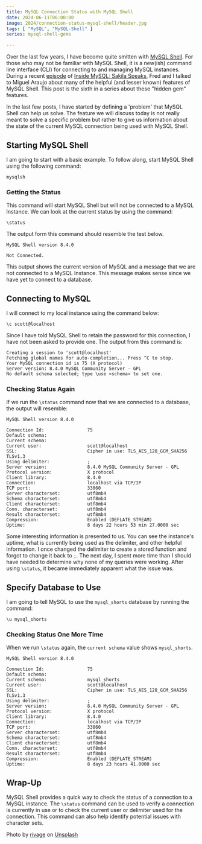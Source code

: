 ```yaml
---
title: MySQL Connection Status with MySQL Shell
date: 2024-06-11T06:00:00
image: 2024/connection-status-mysql-shell/header.jpg
tags: [ "MySQL", "MySQL-Shell" ]
series: mysql-shell-gems

---
```


Over the last few years, I have become quite smitten with [MySQL Shell](https://dev.mysql.com/doc/mysql-shell/8.0/en/). For those who may not be familiar with MySQL Shell, it is a new(ish) command line interface (CLI) for connecting to and managing MySQL instances. During a recent [episode](https://insidemysql.libsyn.com/mysql-shell-does-all-the-things) of [Inside MySQL: Sakila Speaks](https://insidemysql.libsyn.com/), Fred and I talked to Miguel Araujo about many of the helpful (and lesser known) features of MySQL Shell. This post is the sixth in a series about these "hidden gem" features.

In the last few posts, I have started by defining a 'problem' that MySQL Shell can help us solve. The feature we will discuss today is not really meant to solve a specific problem but rather to give us information about the state of the current MySQL connection being used with MySQL Shell.

## Starting MySQL Shell

I am going to start with a basic example. To follow along, start MySQL Shell using the following command:

```shell
mysqlsh
```

### Getting the Status

This command will start MySQL Shell but will not be connected to a MySQL Instance. We can look at the current status by using the command:

```shell
\status
```

The output form this command should resemble the test below.

```text
MySQL Shell version 8.4.0

Not Connected.
```

This output shows the current version of MySQL and a message that we are not connected to a MySQL Instance. This message makes sense since we have yet to connect to a database.

## Connecting to MySQL

I will connect to my local instance using the command below:

```shell
\c scott@localhost
```

Since I have told MySQL Shell to retain the password for this connection, I have not been asked to provide one. The output from this command is:

```text
Creating a session to 'scott@localhost'
Fetching global names for auto-completion... Press ^C to stop.
Your MySQL connection id is 75 (X protocol)
Server version: 8.4.0 MySQL Community Server - GPL
No default schema selected; type \use <schema> to set one.
```

### Checking Status Again

If we run the `\status` command now that we are connected to a database, the output will resemble:

```text
MySQL Shell version 8.4.0

Connection Id:                75
Default schema:               
Current schema:               
Current user:                 scott@localhost
SSL:                          Cipher in use: TLS_AES_128_GCM_SHA256 TLSv1.3
Using delimiter:              ;
Server version:               8.4.0 MySQL Community Server - GPL
Protocol version:             X protocol
Client library:               8.4.0
Connection:                   localhost via TCP/IP
TCP port:                     33060
Server characterset:          utf8mb4
Schema characterset:          utf8mb4
Client characterset:          utf8mb4
Conn. characterset:           utf8mb4
Result characterset:          utf8mb4
Compression:                  Enabled (DEFLATE_STREAM)
Uptime:                       8 days 22 hours 53 min 27.0000 sec
```

Some interesting information is presented to us. You can see the instance's uptime, what is currently being used as the delimiter, and other helpful information. I once changed the delimiter to create a stored function and forgot to change it back to `;`. The next day, I spent more time than I should have needed to determine why none of my queries were working. After using `\status`, it became immediately apparent what the issue was.

## Specify Database to Use

I am going to tell MySQL to use the `mysql_shorts` database by running the command:

```shell
\u mysql_shorts
```

### Checking Status One More Time

When we run `\status` again, the `current schema` value shows `mysql_shorts`.

```text
MySQL Shell version 8.4.0

Connection Id:                75
Default schema:               
Current schema:               mysql_shorts
Current user:                 scott@localhost
SSL:                          Cipher in use: TLS_AES_128_GCM_SHA256 TLSv1.3
Using delimiter:              ;
Server version:               8.4.0 MySQL Community Server - GPL
Protocol version:             X protocol
Client library:               8.4.0
Connection:                   localhost via TCP/IP
TCP port:                     33060
Server characterset:          utf8mb4
Schema characterset:          utf8mb4
Client characterset:          utf8mb4
Conn. characterset:           utf8mb4
Result characterset:          utf8mb4
Compression:                  Enabled (DEFLATE_STREAM)
Uptime:                       8 days 23 hours 41.0000 sec
```

## Wrap-Up

MySQL Shell provides a quick way to check the status of a connection to a MySQL instance. The `\status` command can be used to verify a connection is currently in use or to check the current user or delimiter used for the connection. This command can also help identify potential issues with character sets.


Photo by <a href="https://unsplash.com/@sigmund?utm_content=creditCopyText&utm_medium=referral&utm_source=unsplash">rivage</a> on <a href="https://unsplash.com/photos/analog-watch-at-1-00-TnEe6BdBC2M?utm_content=creditCopyText&utm_medium=referral&utm_source=unsplash">Unsplash</a>
  